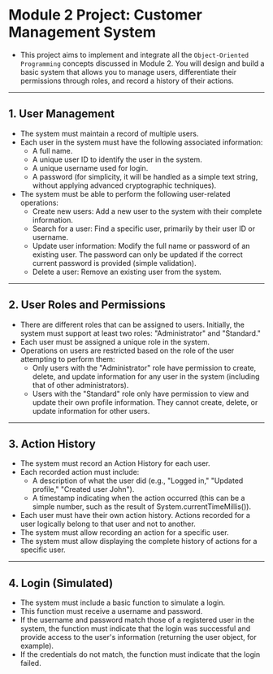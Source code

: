 # **Module 2 Project: Customer Management System**
- This project aims to implement and integrate all the `Object-Oriented Programming` concepts 
discussed in Module 2. You will design and build a basic system that allows you to 
manage users, differentiate their permissions through roles, and record a history of 
their actions.
---

## **1. User Management**
- The system must maintain a record of multiple users.
- Each user in the system must have the following associated information:
  - A full name.
  - A unique user ID to identify the user in the system.
  - A unique username used for login.
  - A password (for simplicity, it will be handled as a simple text string, without applying advanced cryptographic techniques).
- The system must be able to perform the following user-related operations:
  - Create new users: Add a new user to the system with their complete information.
  - Search for a user: Find a specific user, primarily by their user ID or username.
  - Update user information: Modify the full name or password of an existing user. The password can only be updated if the correct current password is provided (simple validation).
  - Delete a user: Remove an existing user from the system.
---
## **2. User Roles and Permissions**
- There are different roles that can be assigned to users. Initially, the system must support at least two roles: "Administrator" and "Standard."
- Each user must be assigned a unique role in the system.
- Operations on users are restricted based on the role of the user attempting to perform them:
  - Only users with the "Administrator" role have permission to create, delete, and update information for any user in the system (including that of other administrators).
  - Users with the "Standard" role only have permission to view and update their own profile information. They cannot create, delete, or update information for other users.
---

## **3. Action History**
- The system must record an Action History for each user.
- Each recorded action must include:
  - A description of what the user did (e.g., "Logged in," "Updated profile," "Created user John").
  - A timestamp indicating when the action occurred (this can be a simple number, such as the result of System.currentTimeMillis()).
- Each user must have their own action history. Actions recorded for a user logically belong to that user and not to another.
- The system must allow recording an action for a specific user.
- The system must allow displaying the complete history of actions for a specific user.
---

## **4. Login (Simulated)**
- The system must include a basic function to simulate a login.
- This function must receive a username and password.
- If the username and password match those of a registered user in the system, the function must indicate that the login was successful and provide access to the user's information (returning the user object, for example).
- If the credentials do not match, the function must indicate that the login failed.